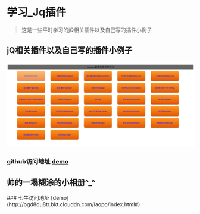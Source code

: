 # 学习_Jq插件

>这是一些平时学习的jQ相关插件以及自己写的插件小例子

<h2>jQ相关插件以及自己写的插件小例子</h2>
<img src="https://github.com/fuyanbing/fuyanbing.github.io/blob/master/%E5%AD%A6%E4%B9%A0_Jq%E6%8F%92%E4%BB%B6/01.png" >

### github访问地址 [demo](http://htmlpreview.github.io/?https://github.com/fuyanbing/fuyanbing.github.io/blob/master/%E5%AD%A6%E4%B9%A0_Jq%E6%8F%92%E4%BB%B6/index.html)


<h2>帅的一塌糊涂的小相册^_^</h2>
### 七牛访问地址 [demo](http://ogd8du8tr.bkt.clouddn.com/laopo/index.html#)